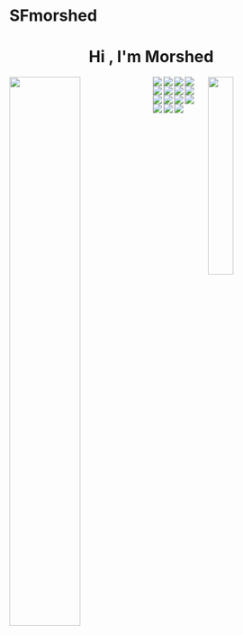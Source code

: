 


# SFmorshed

<h1 align="center">Hi , I'm Morshed</h1>

<div>
  

  </div>

<div>
<img    align='left' width="50%"  src='https://streak-stats.demolab.com/?user=AMIThASAN23333&theme=dark' />
</div>


<img    align='right' width="30%"  src='https://github-readme-stats.vercel.app/api/top-langs/?username=AMIThASAN23333&theme=tokyonight' />


<div    align='left'    width="100%">
 
 <img    align='left' src='https://img.shields.io/badge/html5-%23E34F26.svg?style=for-the-badge&logo=html5&logoColor=white' />

<img    align='left' src='https://img.shields.io/badge/css3-%231572B6.svg?style=for-the-badge&logo=css3&logoColor=white' />
 <img    align='left' src='https://img.shields.io/badge/tailwindcss-%2338B2AC.svg?style=for-the-badge&logo=tailwind-css&logoColor=white' />
<img    align='left'    src='https://img.shields.io/badge/bootstrap-%23563D7C.svg?style=for-the-badge&logo=bootstrap&logoColor=white' />
<img    align='left' src='https://img.shields.io/badge/javascript-%23323330.svg?style=for-the-badge&logo=javascript&logoColor=%23F7DF1E' />
<img    align='left'  src='https://img.shields.io/badge/react-%2320232a.svg?style=for-the-badge&logo=react&logoColor=%2361DAFB' />

<img    align='left'  src='https://img.shields.io/badge/node.js-6DA55F?style=for-the-badge&logo=node.js&logoColor=white' />
  
<img    align='left'  src='https://img.shields.io/badge/express.js-%23404d59.svg?style=for-the-badge&logo=express&logoColor=%2361DAFB' /> 
 <img    align='left' src='https://img.shields.io/badge/firebase-%23039BE5.svg?style=for-the-badge&logo=firebase' />
      
<img    align='left' src='https://img.shields.io/badge/github-%23121011.svg?style=for-the-badge&logo=github&logoColor=white' />



<img    align='left' src='https://img.shields.io/badge/MongoDB-%234ea94b.svg?style=for-the-badge&logo=mongodb&logoColor=white' />

 <img    align='left'  src='https://img.shields.io/badge/JWT-black?style=for-the-badge&logo=JSON%20web%20tokens' />
   

 <img    align='left' src='https://img.shields.io/badge/c-%2300599C.svg?style=for-the-badge&logo=c&logoColor=white' />
      
   <img    align='left' src='https://img.shields.io/badge/c++-%2300599C.svg?style=for-the-badge&logo=c%2B%2B&logoColor=whitee' />








   <img    align='left' src='https://img.shields.io/badge/netlify-%23000000.svg?style=for-the-badge&logo=netlify&logoColor=#00C7B7' />
   

 
 </div>


  
 





  
